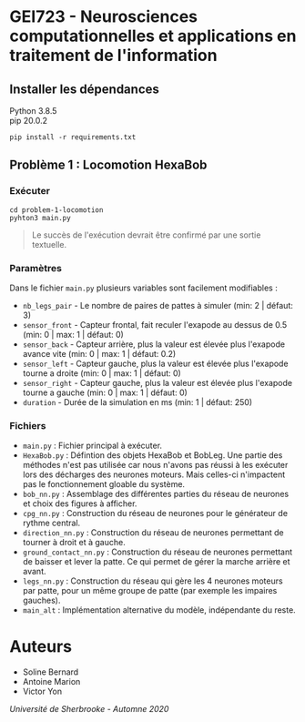 # GEI723 - Neurosciences computationnelles et applications en traitement de l'information

## Installer les dépendances

Python 3.8.5  
pip 20.0.2

```
pip install -r requirements.txt
```

## Problème 1 : Locomotion HexaBob

### Exécuter

```
cd problem-1-locomotion
pyhton3 main.py
```

> Le succès de l'exécution devrait être confirmé par une sortie textuelle.

### Paramètres

Dans le fichier `main.py` plusieurs variables sont facilement modifiables :

* `nb_legs_pair` - Le nombre de paires de pattes à simuler (min: 2 | défaut: 3)
* `sensor_front` - Capteur frontal, fait reculer l'exapode au dessus de 0.5 (min: 0 | max: 1 | défaut: 0)
* `sensor_back` - Capteur arrière, plus la valeur est élevée plus l'exapode avance vite (min: 0 | max: 1 | défaut: 0.2)
* `sensor_left` - Capteur gauche, plus la valeur est élevée plus l'exapode tourne a droite (min: 0 | max: 1 | défaut: 0)
* `sensor_right` - Capteur gauche, plus la valeur est élevée plus l'exapode tourne a gauche (min: 0 | max: 1 | défaut: 0)
* `duration` - Durée de la simulation en ms (min: 1 | défaut: 250)

### Fichiers

* `main.py` : Fichier principal à exécuter.
* `HexaBob.py` : Défintion des objets HexaBob et BobLeg. Une partie des méthodes n'est pas utilisée car nous n'avons pas réussi à les exécuter lors des décharges des neurones moteurs. Mais celles-ci n'impactent pas le fonctionnement gloable du système.
* `bob_nn.py` : Assemblage des différentes parties du réseau de neurones et choix des figures à afficher.
* `cpg_nn.py` : Construction du réseau de neurones pour le générateur de rythme central.
* `direction_nn.py` : Construction du réseau de neurones permettant de tourner à droit et à gauche.
* `ground_contact_nn.py` : Construction du réseau de neurones permettant de baisser et lever la patte. Ce qui permet de gérer la marche arrière et avant.
* `legs_nn.py` : Construction du réseau qui gère les 4 neurones moteurs par patte, pour un même groupe de patte (par exemple les impaires gauches).
* `main_alt` : Implémentation alternative du modèle, indépendante du reste.

# Auteurs

* Soline Bernard
* Antoine Marion
* Victor Yon

_Université de Sherbrooke - Automne 2020_